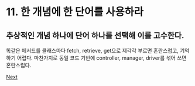 # 11. 한 개념에 한 단어를 사용하라

## **추상적인 개념 하나에 단어 하나를 선택해 이를 고수한다.** 

똑같은 메서드를 클래스마다 fetch, retrieve, get으로 제각각 부르면 혼란스럽고, 기억하기 어렵다. 마찬가지로 동일 코드 기반에 controller, manager, driver를 섞어 쓰면 혼란스럽다.



[Next](2/12..md)